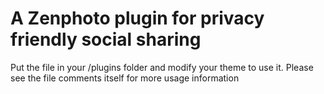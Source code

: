 A Zenphoto plugin for privacy friendly social sharing
===============================================================
Put the file in your /plugins folder and modify your theme to use it. Please see the file comments itself for more usage information